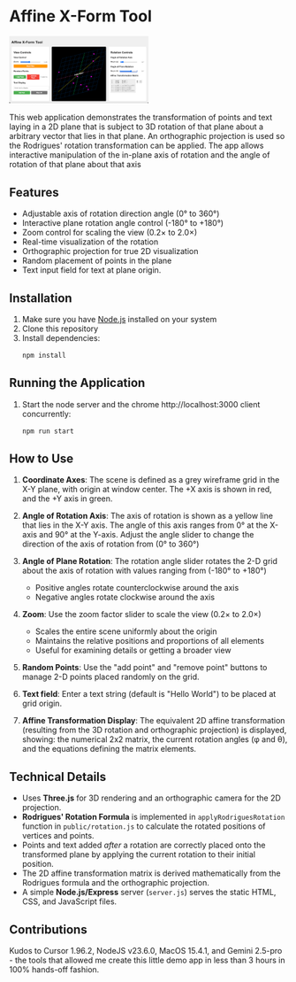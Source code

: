 # Affine X-Form Tool

<img src="./affine-xform-tool.png" alt="Affine Transformation Demo" width="50%" />

This web application demonstrates the transformation of points and text laying in a 2D plane that is subject to 3D rotation of that plane about a arbitrary vector that lies in that plane. An orthographic projection is used so the Rodrigues' rotation transformation can be applied. The app allows interactive manipulation of the in-plane axis of rotation and the angle of rotation of that plane about that axis

## Features

- Adjustable axis of rotation direction angle (0° to 360°)
- Interactive plane rotation angle control (-180° to +180°)
- Zoom control for scaling the view (0.2× to 2.0×)
- Real-time visualization of the rotation
- Orthographic projection for true 2D visualization
- Random placement of points in the plane
- Text input field for text at plane origin.

## Installation

1. Make sure you have [Node.js](https://nodejs.org/) installed on your system
2. Clone this repository
3. Install dependencies:
   ```bash
   npm install
   ```

## Running the Application

1. Start the node server and the chrome http://localhost:3000 client concurrently:
   ```bash
   npm run start
   ```

## How to Use

1. **Coordinate Axes**: The scene is defined as a grey wireframe
grid in the X-Y plane, with origin at window center. The +X axis is shown in red, and the +Y axis in green.

2. **Angle of Rotation Axis**: The axis of rotation is shown as a yellow line that lies in the X-Y axis. The angle of this axis ranges from 0° at the X-axis and 90° at the Y-axis. Adjust the angle slider to change the direction of the axis of rotation from (0° to 360°)

3. **Angle of Plane Rotation**: The rotation angle slider rotates the 2-D grid about the axis of rotation with values ranging from (-180° to +180°)
   - Positive angles rotate counterclockwise around the axis
   - Negative angles rotate clockwise around the axis

4. **Zoom**: Use the zoom factor slider to scale the view (0.2× to 2.0×)
   - Scales the entire scene uniformly about the origin
   - Maintains the relative positions and proportions of all elements
   - Useful for examining details or getting a broader view

5. **Random Points**: Use the "add point" and "remove point" buttons to manage 2-D points placed randomly on the grid.

6. **Text field**: Enter a text string (default is "Hello World") to be placed at grid origin.

7. **Affine Transformation Display**: The equivalent 2D affine transformation (resulting from the 3D rotation and orthographic projection) is displayed, showing: the numerical 2x2 matrix, the current rotation angles (φ and θ), and the equations defining the matrix elements.

## Technical Details

*   Uses **Three.js** for 3D rendering and an orthographic camera for the 2D projection.
*   **Rodrigues' Rotation Formula** is implemented in `applyRodriguesRotation` function in `public/rotation.js` to calculate the rotated positions of vertices and points.
*   Points and text added *after* a rotation are correctly placed onto the transformed plane by applying the current rotation to their initial position.
*   The 2D affine transformation matrix is derived mathematically from the Rodrigues formula and the orthographic projection.
*   A simple **Node.js/Express** server (`server.js`) serves the static HTML, CSS, and JavaScript files. 

## Contributions
Kudos to Cursor 1.96.2, NodeJS v23.6.0, MacOS 15.4.1, and Gemini 2.5-pro - the tools that allowed me create this little demo app in less than 3 hours in 100% hands-off fashion.
